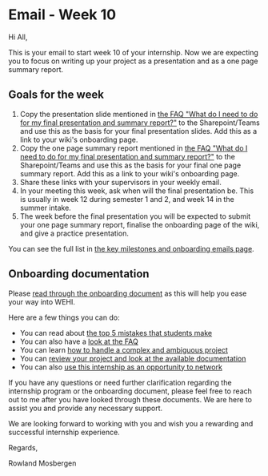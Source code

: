 # Email - Week 10

Hi All,

This is your email to start week 10 of your internship. Now we are expecting you to focus on writing up your project as a presentation and as a one page summary report.

## Goals for the week

1. Copy the presentation slide mentioned in [the FAQ "What do I need to do for my final presentation and summary report?"](faq#what-do-i-need-to-do-for-my-final-presentation-and-summary-report) to the Sharepoint/Teams and use this as the basis for your final presentation slides. Add this as a link to your wiki's onboarding page.
2. Copy the one page summary report mentioned in [the FAQ "What do I need to do for my final presentation and summary report?"](faq#what-do-i-need-to-do-for-my-final-presentation-and-summary-report) to the Sharepoint/Teams and use this as the basis for your final one page summary report. Add this as a link to your wiki's onboarding page.
3. Share these links with your supervisors in your weekly email.
4. In your meeting this week, ask when will the final presentation be. This is usually in week 12 during semester 1 and 2, and week 14 in the summer intake.
5. The week before the final presentation you will be expected to submit your one page summary report, finalise the onboarding page of the wiki, and give a practice presentation.


You can see the full list in [the key milestones and onboarding emails page](emails-and-key-milestones).

## Onboarding documentation

Please [read through the onboarding document](https://doi.org/10.6084/m9.figshare.23280815) as this will help you ease your way into WEHI.

Here are a few things you can do:

- You can read about [the top 5 mistakes that students make](https://wehi-researchcomputing.github.io/top-5-mistakes)
- You can also have a [look at the FAQ](https://wehi-researchcomputing.github.io/faq)
- You can learn [how to handle a complex and ambiguous project](https://wehi-researchcomputing.github.io/complex-projects) 
- You can [review your project and look at the available documentation](https://wehi-researchcomputing.github.io/project-wikis)
- You can also [use this internship as an opportunity to network](faq#i-know-that-the-internships-are-usually-100-offsite-but-what-if-i-want-to-go-into-the-office-sometimes)

If you have any questions or need further clarification regarding the internship program or the onboarding document, please feel free to reach out to me after you have looked through these documents. We are here to assist you and provide any necessary support.

We are looking forward to working with you and wish you a rewarding and successful internship experience.


Regards,

Rowland Mosbergen
